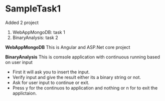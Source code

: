 # SampleTask1
Added 2 project
1. WebAppMongoDB: task 1
2. BinaryAnalysis: task 2

**WebAppMongoDB**
This is Angular and ASP.Net core project

**BinaryAnalysis**
This is comsole application with continuous running based on user input
- First it will ask you to insert the input.
- Verify input and give the result either its a binary string or not.
- Ask for user input to continue or exit.
- Press y for the continuos to application and nothing or n for to exit the applictaion.
